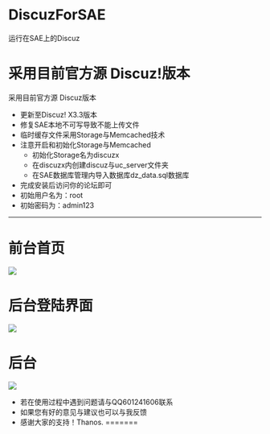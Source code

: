# DiscuzForSAE
运行在SAE上的Discuz

采用目前官方源 Discuz!版本
=======

采用目前官方源 Discuz版本

- 更新至Discuz! X3.3版本
- 修复SAE本地不可写导致不能上传文件
- 临时缓存文件采用Storage与Memcached技术
- 注意开启和初始化Storage与Memcached
	- 初始化Storage名为discuzx
	- 在discuzx内创建discuz与uc_server文件夹
	- 在SAE数据库管理内导入数据库dz_data.sql数据库
- 完成安装后访问你的论坛即可
- 初始用户名为：root
- 初始密码为：admin123

----------
# 前台首页
![](http://img.secbug.cc/sae1.jpg)
# 后台登陆界面
![](http://img.secbug.cc/sae2.jpg)
# 后台
![](http://img.secbug.cc/sae3.jpg)

- 若在使用过程中遇到问题请与QQ601241606联系
- 如果您有好的意见与建议也可以与我反馈
- 感谢大家的支持！Thanos.
=======
